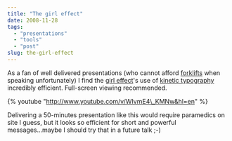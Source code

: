 ```yaml
---
title: "The girl effect"
date: 2008-11-28
tags: 
  - "presentations"
  - "tools"
  - "post"
slug: the-girl-effect
---
```


As a fan of well delivered presentations (who cannot afford [forklifts](http://www.imdb.com/title/tt0497116/) when speaking unfortunately) I find the [girl effect](http://www.girleffect.org)'s use of [kinetic typography](http://www.cs.cmu.edu/~johnny/kt/) incredibly efficient. Full-screen viewing recommended.

{% youtube "http://www.youtube.com/v/WIvmE4\_KMNw&hl=en" %}

Delivering a 50-minutes presentation like this would require paramedics on site I guess, but it looks so efficient for short and powerful messages...maybe I should try that in a future talk ;-)
